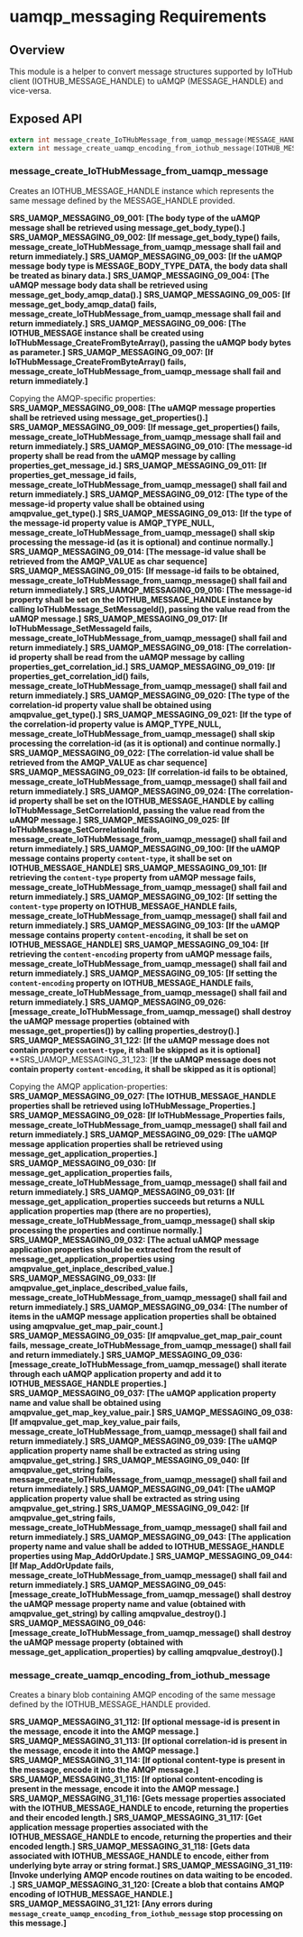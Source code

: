 # uamqp_messaging Requirements


## Overview

This module is a helper to convert message structures supported by IoTHub client (IOTHUB_MESSAGE_HANDLE) to uAMQP (MESSAGE_HANDLE) and vice-versa. 

## Exposed API

```c
extern int message_create_IoTHubMessage_from_uamqp_message(MESSAGE_HANDLE uamqp_message, IOTHUB_MESSAGE_HANDLE* iothubclient_message);
extern int message_create_uamqp_encoding_from_iothub_message(IOTHUB_MESSAGE_HANDLE message_handle, BINARY_DATA* body_binary_data);
```


### message_create_IoTHubMessage_from_uamqp_message

Creates an IOTHUB_MESSAGE_HANDLE instance which represents the same message defined by the MESSAGE_HANDLE provided.

**SRS_UAMQP_MESSAGING_09_001: [**The body type of the uAMQP message shall be retrieved using message_get_body_type().**]**
**SRS_UAMQP_MESSAGING_09_002: [**If message_get_body_type() fails, message_create_IoTHubMessage_from_uamqp_message shall fail and return immediately.**]**
**SRS_UAMQP_MESSAGING_09_003: [**If the uAMQP message body type is MESSAGE_BODY_TYPE_DATA, the body data shall be treated as binary data.**]**
**SRS_UAMQP_MESSAGING_09_004: [**The uAMQP message body data shall be retrieved using message_get_body_amqp_data().**]**
**SRS_UAMQP_MESSAGING_09_005: [**If message_get_body_amqp_data() fails, message_create_IoTHubMessage_from_uamqp_message shall fail and return immediately.**]**
**SRS_UAMQP_MESSAGING_09_006: [**The IOTHUB_MESSAGE instance shall be created using IoTHubMessage_CreateFromByteArray(), passing the uAMQP body bytes as parameter.**]**
**SRS_UAMQP_MESSAGING_09_007: [**If IoTHubMessage_CreateFromByteArray() fails, message_create_IoTHubMessage_from_uamqp_message shall fail and return immediately.**]**

Copying the AMQP-specific properties:
**SRS_UAMQP_MESSAGING_09_008: [**The uAMQP message properties shall be retrieved using message_get_properties().**]**
**SRS_UAMQP_MESSAGING_09_009: [**If message_get_properties() fails, message_create_IoTHubMessage_from_uamqp_message shall fail and return immediately.**]**
**SRS_UAMQP_MESSAGING_09_010: [**The message-id property shall be read from the uAMQP message by calling properties_get_message_id.**]**
**SRS_UAMQP_MESSAGING_09_011: [**If properties_get_message_id fails, message_create_IoTHubMessage_from_uamqp_message() shall fail and return immediately.**]**
**SRS_UAMQP_MESSAGING_09_012: [**The type of the message-id property value shall be obtained using amqpvalue_get_type().**]**
**SRS_UAMQP_MESSAGING_09_013: [**If the type of the message-id property value is AMQP_TYPE_NULL, message_create_IoTHubMessage_from_uamqp_message() shall skip processing the message-id (as it is optional) and continue normally.**]**
**SRS_UAMQP_MESSAGING_09_014: [**The message-id value shall be retrieved from the AMQP_VALUE as char sequence**]**
**SRS_UAMQP_MESSAGING_09_015: [**If message-id fails to be obtained, message_create_IoTHubMessage_from_uamqp_message() shall fail and return immediately.**]**
**SRS_UAMQP_MESSAGING_09_016: [**The message-id property shall be set on the IOTHUB_MESSAGE_HANDLE instance by calling IoTHubMessage_SetMessageId(), passing the value read from the uAMQP message.**]**
**SRS_UAMQP_MESSAGING_09_017: [**If IoTHubMessage_SetMessageId fails, message_create_IoTHubMessage_from_uamqp_message() shall fail and return immediately.**]**
**SRS_UAMQP_MESSAGING_09_018: [**The correlation-id property shall be read from the uAMQP message by calling properties_get_correlation_id.**]**
**SRS_UAMQP_MESSAGING_09_019: [**If properties_get_correlation_id() fails, message_create_IoTHubMessage_from_uamqp_message() shall fail and return immediately.**]**
**SRS_UAMQP_MESSAGING_09_020: [**The type of the correlation-id property value shall be obtained using amqpvalue_get_type().**]**
**SRS_UAMQP_MESSAGING_09_021: [**If the type of the correlation-id property value is AMQP_TYPE_NULL, message_create_IoTHubMessage_from_uamqp_message() shall skip processing the correlation-id (as it is optional) and continue normally.**]**
**SRS_UAMQP_MESSAGING_09_022: [**The correlation-id value shall be retrieved from the AMQP_VALUE as char sequence**]**
**SRS_UAMQP_MESSAGING_09_023: [**If correlation-id fails to be obtained, message_create_IoTHubMessage_from_uamqp_message() shall fail and return immediately.**]**
**SRS_UAMQP_MESSAGING_09_024: [**The correlation-id property shall be set on the IOTHUB_MESSAGE_HANDLE by calling IoTHubMessage_SetCorrelationId, passing the value read from the uAMQP message.**]**
**SRS_UAMQP_MESSAGING_09_025: [**If IoTHubMessage_SetCorrelationId fails, message_create_IoTHubMessage_from_uamqp_message() shall fail and return immediately.**]**
**SRS_UAMQP_MESSAGING_09_100: [**If the uAMQP message contains property `content-type`, it shall be set on IOTHUB_MESSAGE_HANDLE**]**
**SRS_UAMQP_MESSAGING_09_101: [**If retrieving the `content-type` property from uAMQP message fails, message_create_IoTHubMessage_from_uamqp_message() shall fail and return immediately.**]**
**SRS_UAMQP_MESSAGING_09_102: [**If setting the `content-type` property on IOTHUB_MESSAGE_HANDLE fails, message_create_IoTHubMessage_from_uamqp_message() shall fail and return immediately.**]**
**SRS_UAMQP_MESSAGING_09_103: [**If the uAMQP message contains property `content-encoding`, it shall be set on IOTHUB_MESSAGE_HANDLE**]**
**SRS_UAMQP_MESSAGING_09_104: [**If retrieving the `content-encoding` property from uAMQP message fails, message_create_IoTHubMessage_from_uamqp_message() shall fail and return immediately.**]**
**SRS_UAMQP_MESSAGING_09_105: [**If setting the `content-encoding` property on IOTHUB_MESSAGE_HANDLE fails, message_create_IoTHubMessage_from_uamqp_message() shall fail and return immediately.**]**
**SRS_UAMQP_MESSAGING_09_026: [**message_create_IoTHubMessage_from_uamqp_message() shall destroy the uAMQP message properties (obtained with message_get_properties()) by calling properties_destroy().**]**
**SRS_UAMQP_MESSAGING_31_122: [**If the uAMQP message does not contain property `content-type`, it shall be skipped as it is optional**]**
**SRS_UAMQP_MESSAGING_31_123: [**If the uAMQP message does not contain property `content-encoding`, it shall be skipped as it is optional**]


Copying the AMQP application-properties:
**SRS_UAMQP_MESSAGING_09_027: [**The IOTHUB_MESSAGE_HANDLE properties shall be retrieved using IoTHubMessage_Properties.**]**
**SRS_UAMQP_MESSAGING_09_028: [**If IoTHubMessage_Properties fails, message_create_IoTHubMessage_from_uamqp_message() shall fail and return immediately.**]**
**SRS_UAMQP_MESSAGING_09_029: [**The uAMQP message application properties shall be retrieved using message_get_application_properties.**]**
**SRS_UAMQP_MESSAGING_09_030: [**If message_get_application_properties fails, message_create_IoTHubMessage_from_uamqp_message() shall fail and return immediately.**]**
**SRS_UAMQP_MESSAGING_09_031: [**If message_get_application_properties succeeds but returns a NULL application properties map (there are no properties), message_create_IoTHubMessage_from_uamqp_message() shall skip processing the properties and continue normally.**]**
**SRS_UAMQP_MESSAGING_09_032: [**The actual uAMQP message application properties should be extracted from the result of message_get_application_properties using amqpvalue_get_inplace_described_value.**]**
**SRS_UAMQP_MESSAGING_09_033: [**If amqpvalue_get_inplace_described_value fails, message_create_IoTHubMessage_from_uamqp_message() shall fail and return immediately.**]**
**SRS_UAMQP_MESSAGING_09_034: [**The number of items in the uAMQP message application properties shall be obtained using amqpvalue_get_map_pair_count.**]**
**SRS_UAMQP_MESSAGING_09_035: [**If amqpvalue_get_map_pair_count fails, message_create_IoTHubMessage_from_uamqp_message() shall fail and return immediately.**]**
**SRS_UAMQP_MESSAGING_09_036: [**message_create_IoTHubMessage_from_uamqp_message() shall iterate through each uAMQP application property and add it to IOTHUB_MESSAGE_HANDLE properties.**]**
**SRS_UAMQP_MESSAGING_09_037: [**The uAMQP application property name and value shall be obtained using amqpvalue_get_map_key_value_pair.**]**
**SRS_UAMQP_MESSAGING_09_038: [**If amqpvalue_get_map_key_value_pair fails, message_create_IoTHubMessage_from_uamqp_message() shall fail and return immediately.**]**
**SRS_UAMQP_MESSAGING_09_039: [**The uAMQP application property name shall be extracted as string using amqpvalue_get_string.**]**
**SRS_UAMQP_MESSAGING_09_040: [**If amqpvalue_get_string fails, message_create_IoTHubMessage_from_uamqp_message() shall fail and return immediately.**]**
**SRS_UAMQP_MESSAGING_09_041: [**The uAMQP application property value shall be extracted as string using amqpvalue_get_string.**]**
**SRS_UAMQP_MESSAGING_09_042: [**If amqpvalue_get_string fails, message_create_IoTHubMessage_from_uamqp_message() shall fail and return immediately.**]**
**SRS_UAMQP_MESSAGING_09_043: [**The application property name and value shall be added to IOTHUB_MESSAGE_HANDLE properties using Map_AddOrUpdate.**]**
**SRS_UAMQP_MESSAGING_09_044: [**If Map_AddOrUpdate fails, message_create_IoTHubMessage_from_uamqp_message() shall fail and return immediately.**]**
**SRS_UAMQP_MESSAGING_09_045: [**message_create_IoTHubMessage_from_uamqp_message() shall destroy the uAMQP message property name and value (obtained with amqpvalue_get_string) by calling amqpvalue_destroy().**]**
**SRS_UAMQP_MESSAGING_09_046: [**message_create_IoTHubMessage_from_uamqp_message() shall destroy the uAMQP message property (obtained with message_get_application_properties) by calling amqpvalue_destroy().**]**


### message_create_uamqp_encoding_from_iothub_message

Creates a binary blob containing AMQP encoding of the same message defined by the IOTHUB_MESSAGE_HANDLE provided.

**SRS_UAMQP_MESSAGING_31_112: [**If optional message-id is present in the message, encode it into the AMQP message.**]**
**SRS_UAMQP_MESSAGING_31_113: [**If optional correlation-id is present in the message, encode it into the AMQP message.**]**
**SRS_UAMQP_MESSAGING_31_114: [**If optional content-type is present in the message, encode it into the AMQP message.**]**
**SRS_UAMQP_MESSAGING_31_115: [**If optional content-encoding is present in the message, encode it into the AMQP message.**]**
**SRS_UAMQP_MESSAGING_31_116: [**Gets message properties associated with the IOTHUB_MESSAGE_HANDLE to encode, returning the properties and their encoded length.**]**
**SRS_UAMQP_MESSAGING_31_117: [**Get application message properties associated with the IOTHUB_MESSAGE_HANDLE to encode, returning the properties and their encoded length.**]**
**SRS_UAMQP_MESSAGING_31_118: [**Gets data associated with IOTHUB_MESSAGE_HANDLE to encode, either from underlying byte array or string format.**]**
**SRS_UAMQP_MESSAGING_31_119: [**Invoke underlying AMQP encode routines on data waiting to be encoded.  .**]**
**SRS_UAMQP_MESSAGING_31_120: [**Create a blob that contains AMQP encoding of IOTHUB_MESSAGE_HANDLE.**]**
**SRS_UAMQP_MESSAGING_31_121: [**Any errors during `message_create_uamqp_encoding_from_iothub_message` stop processing on this message.**]**

